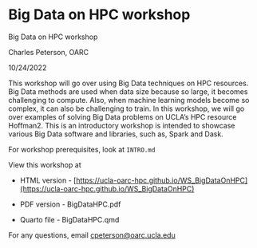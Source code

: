 # Big Data on HPC workshop

Big Data on HPC workshop

Charles Peterson, OARC

10/24/2022

This workshop will go over using Big Data techniques on HPC resources. Big Data methods are used when data size because so large, it becomes challenging to compute. Also, when machine learning models become so complex, it can also be challenging to train. In this workshop, we will go over examples of solving Big Data problems on UCLA’s HPC resource Hoffman2. This is an introductory workshop is intended to showcase various Big Data software and libraries, such as, Spark and Dask.

For workshop prerequisites, look at `INTRO.md`

View this workshop at

- HTML version - [https://ucla-oarc-hpc.github.io/WS_BigDataOnHPC](https://ucla-oarc-hpc.github.io/WS_BigDataOnHPC) 

- PDF version - BigDataHPC.pdf

- Quarto file - BigDataHPC.qmd


For any questions, email cpeterson@oarc.ucla.edu